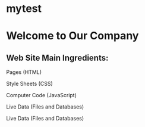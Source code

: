# mytest
<!DOCTYPE html>
<html>

<head>
   <title>Our Company</title>
</head>

<body>

   <h1>Welcome to Our Company</h1>
  <h2>Web Site Main Ingredients:</h2>

   <p>Pages (HTML)</p>
  <p>Style Sheets (CSS)</p>
   <p>Computer Code (JavaScript)</p>
  <p>Live Data (Files and Databases)</p>
<p>Live Data (Files and Databases)</p>

</body>
</html>  
